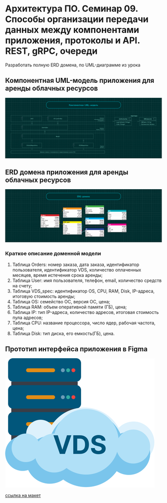 
# Архитектура ПО. Семинар 09. Способы организации передачи данных между компонентами приложения, протоколы и API. REST, gRPC, очереди

Разработать полную ERD домена, по UML-диаграмме из урока

## Компонентная UML-модель приложения для аренды облачных ресурсов

![Компонентная UML-модель приложения для аренды облачных ресурсов](/Seminar09-page01.png "UML-модель")

## ERD домена приложения для аренды облачных ресурсов
![ERD домена приложения для аренды облачных ресурсов](/Seminar09-page02.png "ERD домена")

### Краткое описание доменной модели

1. Таблица Orders: номер заказа, дата заказа, идентификатор пользователя, идентификатор VDS, количество оплаченных месяцев, время истечения срока аренды;
2. Таблица User: имя пользователя, телефон, email, количество средств на счету;
3. Таблица VDS_spec: идентификатор OS, CPU, RAM, Disk, IP-адреса, итоговую стоимость аренды;
4. Таблица OS: семейство ОС, версия ОС, цена;
5. Таблица RAM: объем оперативной памяти (ГБ), цена;
6. Таблица IP: тип IP-адреса, количество адресов, итоговая стоимость пула адресов;
7. Таблица CPU: название процессора, число ядер, рабочая частота, цена;
8. Таблица Disk: тип диска, его емкость(ГБ), цена.

## Прототип интерфейса приложения в Figma

[![ссылка на макет](/Vector.svg)](https://www.figma.com/proto/a2lue617IHVvqvlPkDu2hm/VDS?page-id=0%3A1&type=design&node-id=2504-1671&viewport=836%2C581%2C0.13&t=f28Qf6byRcicZIDG-1&scaling=scale-down&starting-point-node-id=2504%3A1671&mode=design "Click me!")


[ссылка на макет](https://www.figma.com/proto/a2lue617IHVvqvlPkDu2hm/VDS?page-id=0%3A1&type=design&node-id=2504-1671&viewport=836%2C581%2C0.13&t=f28Qf6byRcicZIDG-1&scaling=scale-down&starting-point-node-id=2504%3A1671&mode=design "Figma prototype")